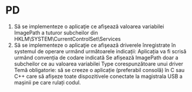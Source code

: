 # PD
1. Să se implementeze o aplicaţie ce afişează valoarea variabilei ImagePath a
tuturor subcheilor din HKLM\SYSTEM\CurrentControlSet\Services
2. Să se implementeze o aplicaţie ce afişează driverele înregistrate în systemul de
operare urmând următoarele indicații:
Aplicația va fi scrisă urmând convenția de codare indicată
Se afișează ImagePath doar a subcheilor ce au valoarea variabilei Type
corespunzătoare unui driver
Temă obligatorie: să se creeze o aplicație  (preferabil consolă) în C sau C++ care să afișeze toate dispozitivele conectate la magistrala USB a mașinii pe care rulați codul.
